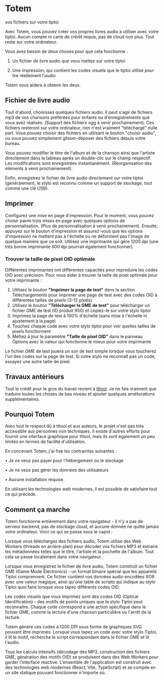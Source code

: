 # Totem

vos fichiers sur votre tiptoi

Avec Totem, vous pouvez créer vos propres livres audio à utiliser avec votre tiptoi. Aucun compte ni carte de crédit requis, pas de cloud non plus. Tout reste sur votre ordinateur.

Vous avez besoin de deux choses pour que cela fonctionne :

1. Un fichier de livre audio que vous mettez sur votre tiptoi

2. Une impression, qui contient les codes visuels que le tiptoi utilise pour lire réellement l'audio

Totem vous aidera à obtenir les deux.

## Fichier de livre audio

Tout d'abord, choisissez quelques fichiers audio. Il peut s'agir de fichiers mp3 de vos chansons préférées pour enfants ou d'enregistrements que vous avez réalisés. (Support des fichiers ogg à venir prochainement). Ces fichiers resteront sur votre ordinateur, rien n'est vraiment "téléchargé" nulle part. Vous pouvez choisir des fichiers en utilisant le bouton "choisir audio", ou vous pouvez simplement glisser-déposer des fichiers depuis votre bureau.

Vous pouvez modifier le titre de l'album et de la chanson ainsi que l'artiste directement dans le tableau après un double-clic sur le champ respectif. Les modifications sont enregistrées instantanément. (Réorganisation des éléments à venir prochainement).

Enfin, enregistrez le fichier de livre audio directement sur votre tiptoi (généralement, le stylo est reconnu comme un support de stockage, tout comme une clé USB).

## Imprimer

Configurez une mise en page d'impression. Pour le moment, vous pouvez choisir parmi trois mises en page avec quelques options de personnalisation. (Plus de personnalisation à venir prochainement). Ensuite, appuyez sur le bouton d'impression et assurez-vous que les options d'impression ne mettent pas à l'échelle ou ne déforment pas l'image de quelque manière que ce soit. Utilisez une imprimante qui gère 1200 dpi (une très bonne imprimante 600 dpi pourrait également fonctionner).

### Trouver la taille de pixel OID optimale

Différentes imprimantes ont différentes capacités pour reproduire les codes OID avec précision. Pour vous aider à trouver la taille de pixel optimale pour votre imprimante :

1. Utilisez le bouton **"Imprimer la page de test"** dans la section Téléchargements pour imprimer une page de test avec des codes OID à différentes tailles de pixels (3-12 pixels)
2. Utilisez le bouton **"Télécharger le GME de test"** pour télécharger un fichier GME de test (ID produit 950) et copiez-le sur votre stylo tiptoi
3. Imprimez la page de test à 100% d'échelle (sans mise à l'échelle ni ajustement à la page)
4. Touchez chaque code avec votre stylo tiptoi pour voir quelles tailles de pixels fonctionnent
5. Mettez à jour le paramètre **"Taille de pixel OID"** dans le panneau Options avec la valeur qui fonctionne le mieux pour votre imprimante

Le fichier GME de test jouera un son de test simple lorsque vous toucherez l'un des codes sur la page de test. Si votre stylo ne reconnaît pas un code, essayez une autre taille de pixel.

## Travaux antérieurs

Tout le crédit pour le gros du travail revient à [tttool](https://github.com/entropia/tip-toi-reveng). Je ne fais vraiment que traduire toutes les choses de bas niveau et ajouter quelques améliorations supplémentaires.

## Pourquoi Totem

Avec tout le respect dû à tttool et aux auteurs, le projet n'est pas très accessible aux personnes non techniques. Il existe d'autres efforts pour fournir une interface graphique pour tttool, mais ils sont également un peu limités en termes de facilité d'utilisation.

En concevant Totem, j'ai fixé les contraintes suivantes :

• Je ne veux pas payer pour l'hébergement ou le stockage

• Je ne veux pas gérer les données des utilisateurs

• Aucune installation requise

En utilisant les technologies web modernes, il est possible de satisfaire tout ce qui précède.

## Comment ça marche

Totem fonctionne entièrement dans votre navigateur - il n'y a pas de serveur backend, pas de stockage cloud, et aucune donnée ne quitte jamais votre ordinateur. Voici ce qui se passe sous le capot :

Lorsque vous téléchargez des fichiers audio, Totem utilise des Web Workers (threads en arrière-plan) pour décoder vos fichiers MP3 et extraire les métadonnées telles que le titre, l'artiste et la pochette de l'album. Tout cela se passe localement dans votre navigateur.

Lorsque vous enregistrez le fichier de livre audio, Totem construit un fichier GME (Game Mode Electronics) - un format binaire spécial que les appareils Tiptoi comprennent. Ce fichier contient vos données audio encodées XOR avec une valeur magique, ainsi qu'une table de scripts qui indique au stylo Tiptoi quoi faire lorsque vous tapez différents codes OID.

Les codes visuels que vous imprimez sont des codes OID (Optical Identification) - des motifs de points uniques que le stylo Tiptoi peut reconnaître. Chaque code correspond à une action spécifique dans le fichier GME, comme la lecture d'une chanson particulière ou l'arrêt de la lecture.

Totem génère ces codes à 1200 DPI sous forme de graphiques SVG pouvant être imprimés. Lorsque vous tapez un code avec votre stylo Tiptoi, il lit le motif, recherche le script correspondant dans le fichier GME et lit l'audio.

Tous les calculs intensifs (décodage des MP3, construction des fichiers GME, génération des motifs OID) se produisent dans des Web Workers pour garder l'interface réactive. L'ensemble de l'application est construit avec des technologies web modernes (React, Vite, TypeScript) et se compile en un site statique pouvant fonctionner n'importe où.
